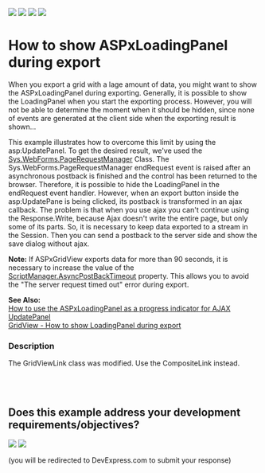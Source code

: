 <!-- default badges list -->
![](https://img.shields.io/endpoint?url=https://codecentral.devexpress.com/api/v1/VersionRange/128542619/12.2.4%2B)
[![](https://img.shields.io/badge/Open_in_DevExpress_Support_Center-FF7200?style=flat-square&logo=DevExpress&logoColor=white)](https://supportcenter.devexpress.com/ticket/details/E2293)
[![](https://img.shields.io/badge/📖_How_to_use_DevExpress_Examples-e9f6fc?style=flat-square)](https://docs.devexpress.com/GeneralInformation/403183)
[![](https://img.shields.io/badge/💬_Leave_Feedback-feecdd?style=flat-square)](#does-this-example-address-your-development-requirementsobjectives)
<!-- default badges end -->
# How to show ASPxLoadingPanel during export


<p>When you export a grid with a lage amount of data, you might want to show the ASPxLoadingPanel during exporting. Generally, it is possible to show the LoadingPanel when you start the exporting process. However, you will not be able to determine the moment when it should be hidden, since none of events are generated at the client side when the exporting result is shown...</p><p>This example illustrates how to overcome this limit by using the asp:UpdatePanel. To get the desired result, we've used the <a href="http://msdn.microsoft.com/en-us/library/bb311028.aspx"><u>Sys.WebForms.PageRequestManager</u></a> Class. The Sys.WebForms.PageRequestManager endRequest event is raised after an asynchronous postback is finished and the control has been returned to the browser. Therefore, it is possible to hide the LoadingPanel  in the endRequest event handler. However, when an export button inside the asp:UpdatePane is being clicked, its postback is transformed in an ajax callback. The problem is that when you use ajax you can't continue using the Response.Write, because Ajax doesn't write the entire page, but only some of its parts. So, it is necessary to keep data exported to a stream in the Session. Then you can send a postback to the server side and show the save dialog without ajax.</p><p><strong>Note:</strong> If ASPxGridView exports data for more than 90 seconds, it is necessary to increase the value of the <a href="http://msdn.microsoft.com/en-us/library/system.web.ui.scriptmanager.asyncpostbacktimeout.aspx"><u>ScriptManager.AsyncPostBackTimeout</u></a> property. This allows you to avoid the "The server request timed out" error during export.</p><p><strong>See Also:</strong> <br />
<a href="https://www.devexpress.com/Support/Center/p/E1442">How to use the ASPxLoadingPanel as a progress indicator for AJAX UpdatePanel</a> <br />
<a href="https://www.devexpress.com/Support/Center/p/E5176">GridView - How to show LoadingPanel during export</a></p>


<h3>Description</h3>

<p>The GridViewLink class was modified. Use the CompositeLink instead. </p><br />


<br/>


<!-- feedback -->
## Does this example address your development requirements/objectives?

[<img src="https://www.devexpress.com/support/examples/i/yes-button.svg"/>](https://www.devexpress.com/support/examples/survey.xml?utm_source=github&utm_campaign=asp-net-web-forms-grid-show-loading-panel-during-export&~~~was_helpful=yes) [<img src="https://www.devexpress.com/support/examples/i/no-button.svg"/>](https://www.devexpress.com/support/examples/survey.xml?utm_source=github&utm_campaign=asp-net-web-forms-grid-show-loading-panel-during-export&~~~was_helpful=no)

(you will be redirected to DevExpress.com to submit your response)
<!-- feedback end -->
